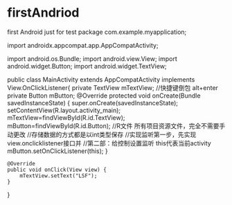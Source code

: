 # firstAndriod
first Android just for test
package com.example.myapplication;

import androidx.appcompat.app.AppCompatActivity;

import android.os.Bundle;
import android.view.View;
import android.widget.Button;
import android.widget.TextView;

public class MainActivity extends AppCompatActivity implements View.OnClickListener{
    private TextView mTextView;
    //快捷键倒包 alt+enter
    private Button mButton;
    @Override
    protected void onCreate(Bundle savedInstanceState) {
        super.onCreate(savedInstanceState);
        setContentView(R.layout.activity_main);
        mTextView=findViewById(R.id.TextView);
        mButton=findViewById(R.id.Button);
        //R文件 所有项目资源文件，完全不需要手动更改
        //存储数据的方式都是以int类型保存
        //实现监听第一步，先实现view.onclicklistener接口并
        //第二部：给控制设置监听 this代表当前activity
        mButton.setOnClickListener(this);
    }

    @Override
    public void onClick(View view) {
        mTextView.setText("LSF");
    }
}
